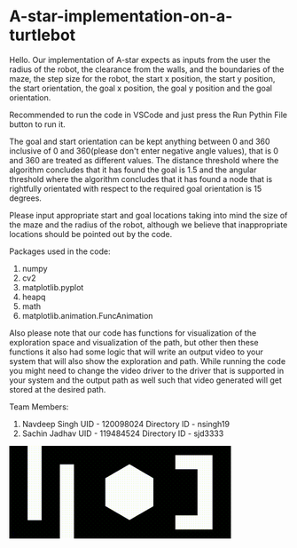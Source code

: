 # A-star-implementation-on-a-turtlebot
Hello. Our implementation of A-star expects as inputs from the user the radius of the robot, the clearance from the walls, and the boundaries of the maze, the step size for the robot, the start x position, the start y position, the start orientation, the goal x position, the goal y position and the goal orientation.

Recommended to run the code in VSCode and just press the Run Pythin File button to run it.

The goal and start orientation can be kept anything between 0 and 360 inclusive of 0 and 360(please don't enter negative angle values), that is 0 and 360 are treated as different values. The distance threshold where the algorithm concludes that it has found the goal is 1.5 and the angular threshold where the algorithm concludes that it has found a node that is rightfully orientated with respect to the required goal orientation is 15 degrees. 

Please input appropriate start and goal locations taking into mind the size of the maze and the radius of the robot, although we believe that inappropriate locations should be pointed out by the code.

Packages used in the code:

1. numpy
2. cv2
3. matplotlib.pyplot
4. heapq
5. math
6. matplotlib.animation.FuncAnimation

Also please note that our code has functions for visualization of the exploration space and visualization of the path, but other then these functions it also had some logic that will write an output video to your system that will also show the exploration and path. While running the code you might need to change the video driver to the driver that is supported in your system and the output path as well such that video generated will get stored at the desired path. 

Team Members:
1. Navdeep Singh 
	UID - 120098024
	Directory ID - nsingh19
2. Sachin Jadhav 
	UID - 119484524
	Directory ID - sjd3333

![A_Star_on_a_Point_Robot](https://github.com/robosac333/A-star-implementation-on-a-point-robot/blob/main/test.gif)
